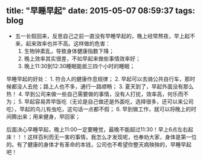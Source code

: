 title: "早睡早起"
date: 2015-05-07 08:59:37
tags: blog
---

* 五一长假回来，反思自己之前一直没有早睡早起的，晚上经常熬夜，早上起不来，起来效率也并不高。这样做的危害：
    1. 生物钟紊乱，导致身体健康指数下降；
    2. 晚上效率其实很差，不如早起来做些事情效率好；
    3. 晚上11:30到12:30睡眠能抵三四个小时的睡眠；

早睡早起的好处：
    1. 符合人的健康作息规律；
    2. 早起可以去骑公共自行车，那时候都没人去抢；路上人也不多，通行一路顺畅；
    3. 夏天到了，早起外面没有那么热！
    4. 早到公司来做一些自己需要做的事情，没有人打扰，效率高，何乐而不为；
    5. 早起容易弄早饭吃（无论是自己做还是外面吃，选择很多，还可以来公司吃），早起的鸟儿有虫吃，这句话一点都不假；
    6. 早到做工作，就可以将晚上的时间腾出来；用来健身，早回家；
    
后面决心早睡早起，晚上11:00一定要睡觉，最晚不能超过11:30！早上6点左右起床！！！这样百利而无一害的事情，我怎么才发现呢，也奉劝大家，身体是第一位的。有了健康的身体才有革命的本钱，公司也不希望你整天病殃殃的，早睡早起吧！

